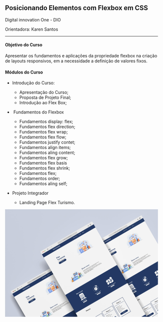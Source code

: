 ## Posicionando Elementos com Flexbox em CSS 
Digital innovation One - DIO

Orientadora: Karen Santos

------



#### Objetivo do Curso

Apresentar os fundamentos e aplicações da propriedade flexbox na criação de layouts responsivos,  em a necessidade a definição de valores fixos.

#### Módulos do Curso

- Introdução do Curso:
  - Apresentação do Curso;
  - Proposta de Projeto Final;
  - Introdução ao Flex Box;

- ​	Fundamentos do Flexbox
  - Fundamentos display: flex;
  - Fundamentos flex direction;
  - Fundamentos flex wrap;
  - Fundamentos flex flow;
  - Fundamentos justify contet;
  - Fundamentos align items;
  - Fundamentos aling content;
  - Fundamentos flex grow;
  - Fundamentos flex basis
  - Fundamentos flex shrink;
  - Fundamentos flex;
  - Fundamentos order;
  - Fundamentos aling self;
- Projeto Integrador
  - Landing Page Flex Turismo.



![apresentaçãoprojeto.jpg](https://github.com/jonathanppmaia/Posicionando-elementos-com-Flexbox-em-CSS/blob/main/flex-projeto/images/apresenta%C3%A7%C3%A3oprojeto.jpg?raw=true)